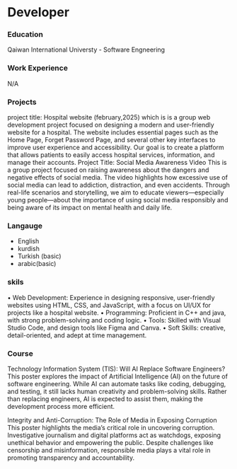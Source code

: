 # Developer

### Education
Qaiwan International Universty - Software Engneering

### Work Experience
N/A

### Projects
project title: Hospital website 
(february,2025) which is is a group web development project focused on designing a modern and user-friendly website for a hospital. The website includes essential pages such as the Home Page, Forget Password Page, and several other key interfaces to improve user experience and accessibility. Our goal is to create a platform that allows patients to easily access hospital services, information, and manage their accounts.
Project Title: Social Media Awareness Video
This is a group project focused on raising awareness about the dangers and negative effects of social media. The video highlights how excessive use of social media can lead to addiction, distraction, and even accidents. Through real-life scenarios and storytelling, we aim to educate viewers—especially young people—about the importance of using social media responsibly and being aware of its impact on mental health and daily life.


### Langauge
- English
- kurdish
- Turkish (basic)
- arabic(basic)
  
### skils

 • Web Development: Experience in designing responsive, user-friendly websites using HTML, CSS, and JavaScript, with a focus on UI/UX for projects like a hospital website.
 • Programming: Proficient in C++ and java, with strong problem-solving and coding logic.
 • Tools: Skilled with Visual Studio Code,  and design tools like Figma and Canva.
 • Soft Skills: creative, detail-oriented, and adept at time management.


 ### Course
 
  Technology Information System (TIS): Will AI Replace Software Engineers?
This poster explores the impact of Artificial Intelligence (AI) on the future of software engineering. While AI can automate tasks like coding, debugging, and testing, it still lacks human creativity and problem-solving skills. Rather than replacing engineers, AI is expected to assist them, making the development process more efficient.

Integrity and Anti-Corruption: The Role of Media in Exposing Corruption
This poster highlights the media’s critical role in uncovering corruption. Investigative journalism and digital platforms act as watchdogs, exposing unethical behavior and empowering the public. Despite challenges like censorship and misinformation, responsible media plays a vital role in promoting transparency and accountability.


  



  
